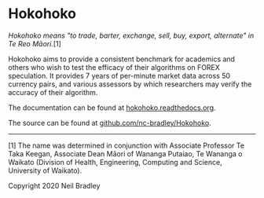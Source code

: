 # Hokohoko

_Hokohoko means "to trade, barter, exchange, sell, buy, export, alternate" in
Te Reo Māori._[1]

Hokohoko aims to provide a consistent benchmark for academics and others who
wish to test the efficacy of their algorithms on FOREX speculation.
It provides 7 years of per-minute market data across 50 currency pairs, and
various assessors by which researchers may verify the accuracy of their algorithm.

The documentation can be found at [hokohoko.readthedocs.org](https://hokohoko.readthedocs.org).

The source can be found at [github.com/nc-bradley/Hokohoko](https://github.com/nc-bradley/Hokohoko).

<hr>

[1] The name was determined in conjunction with Associate Professor
Te Taka Keegan, Associate Dean Māori of Wananga Putaiao, Te Wananga o Waikato
(Division of Health, Engineering, Computing and Science, University of Waikato).

Copyright 2020 Neil Bradley